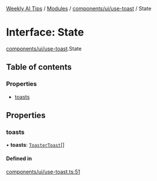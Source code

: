 [Weekly AI Tips](../README.md) / [Modules](../modules.md) / [components/ui/use-toast](../modules/components_ui_use_toast.md) / State

# Interface: State

[components/ui/use-toast](../modules/components_ui_use_toast.md).State

## Table of contents

### Properties

- [toasts](components_ui_use_toast.State.md#toasts)

## Properties

### toasts

• **toasts**: [`ToasterToast`](../modules/components_ui_use_toast.md#toastertoast)[]

#### Defined in

[components/ui/use-toast.ts:51](https://github.com/alexsoyes/weekly-ai-tips/blob/b51216ee36bb903ccd72a472afbc8e01da2cc631/components/ui/use-toast.ts#L51)
